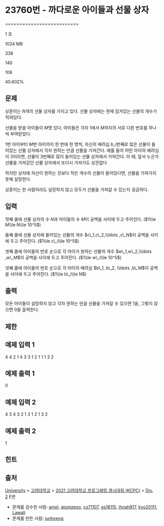 # 23760번 - 까다로운 아이들과 선물 상자


==========================

1 초

1024 MB

338

140

108

40.602%

문제
--

상훈이는 $N$개의 선물 상자를 가지고 있다. 선물 상자에는 현재 담겨있는 선물의 개수가 적혀있다.

선물을 받을 아이들이 $M$명 있다. 아이들은 각자 $1$에서 $M$까지의 서로 다른 번호를 하나씩 부여받았다.

$1$번 아이부터 $M$번 아이까지 한 번에 한 명씩, 자신의 배려심 $b\_i$번째로 많은 선물이 들어있는 선물 상자에서 각자 원하는 만큼 선물을 가져간다. 예를 들어 어떤 아이의 배려심이 $3$이라면, 선물이 3번째로 많이 들어있는 선물 상자에서 가져간다. 이 때, 앞서 누군가 선물을 가져갔던 선물 상자에서 또다시 가져가도 상관없다

하지만 상자에 자신이 원하는 것보다 적은 개수의 선물이 들어있다면, 선물을 가져가지 못해 실망한다.

상훈이는 한 사람이라도 실망하지 않고 모두가 선물을 가져갈 수 있는지 궁금하다.

입력
--

첫째 줄에 선물 상자의 수 $N$과 아이들의 수 $M$이 공백을 사이에 두고 주어진다. ($1\\le M\\le N\\le 10^5$)

둘째 줄에 선물 상자에 들어있는 선물의 개수 $c\_1,c\_2,\\ldots ,c\_N$이 공백을 사이에 두고 주어진다. ($1\\le c\_i\\le 10^5$)

셋째 줄에 아이들의 번호 순으로 각 아이가 원하는 선물의 개수 $w\_1,w\_2,\\ldots ,w\_M$이 공백을 사이에 두고 주어진다. ($1\\le w\_i\\le 10^5$)

넷째 줄에 아이들의 번호 순으로 각 아이의 배려심 $b\_1, b\_2, \\ldots ,b\_M$이 공백을 사이에 두고 주어진다. ($1\\le b\_i\\le N$)

출력
--

모든 아이들이 실망하지 않고 각자 원하는 만큼 선물을 가져갈 수 있으면 $1$을, 그렇지 않으면 $0$을 출력한다.

제한
--

예제 입력 1
-------

4 4
2 1 4 3
3 1 2 1
1 1 3 2

예제 출력 1
-------

0

예제 입력 2
-------

4 3
4 3 2 1
3 1 2
1 3 2

예제 출력 2
-------

1

힌트
--

출처
--

[University](/category/5) > [고려대학교](/category/341) > [2021 고려대학교 프로그래밍 경시대회 (KCPC)](/category/699) > [Div. 2](/category/detail/2881) E번

*   문제를 검수한 사람: [amel](/user/amel), [atomzeno](/user/atomzeno), [cs71107](/user/cs71107), [gs18115](/user/gs18115), [jhnah917](/user/jhnah917), [kyo20111](/user/kyo20111), [Lawali](/user/Lawali)
*   문제를 만든 사람: [junhyeog](/user/junhyeog)